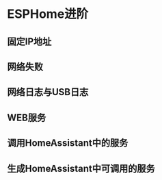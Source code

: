 # ESPHome进阶

## 固定IP地址

## 网络失败

## 网络日志与USB日志

## WEB服务

## 调用HomeAssistant中的服务

## 生成HomeAssistant中可调用的服务